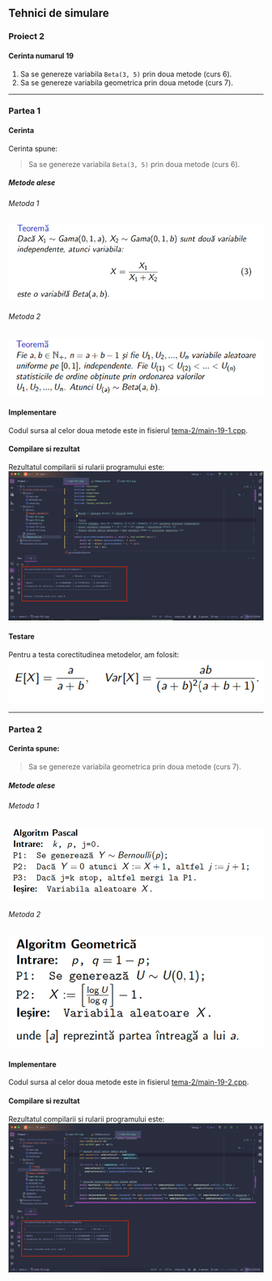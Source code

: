 ## Tehnici de simulare
### Proiect 2

#### Cerinta numarul 19
1. Sa se genereze variabila `Beta(3, 5)` prin doua metode (curs 6).
2. Sa se genereze variabila geometrica prin doua metode (curs 7).

------

### Partea 1

#### Cerinta
Cerinta spune:
> Sa se genereze variabila `Beta(3, 5)` prin doua metode (curs 6).

##### Metode alese

###### Metoda 1
![gamma](docs/doc-1-1-gamma.png)

###### Metoda 2
![stat](docs/doc-1-2-stat.png)

#### Implementare
Codul sursa al celor doua metode este in fisierul [tema-2/main-19-1.cpp](main-19-1.cpp).

#### Compilare si rezultat
Rezultatul compilarii si rularii programului este:
![result-1](docs/result-1.png)

#### Testare
Pentru a testa corectitudinea metodelor, am folosit:
![testare](docs/doc-testare.png)

------

### Partea 2

#### Cerinta spune:
> Sa se genereze variabila geometrica prin doua metode (curs 7).

##### Metode alese

###### Metoda 1
![pascal](docs/doc-2-1-pascal.png)

###### Metoda 2
![stat](docs/doc-2-2-geom.png)

#### Implementare
Codul sursa al celor doua metode este in fisierul [tema-2/main-19-2.cpp](main-19-2.cpp).

#### Compilare si rezultat
Rezultatul compilarii si rularii programului este:
![result-1](docs/result-2.png)
